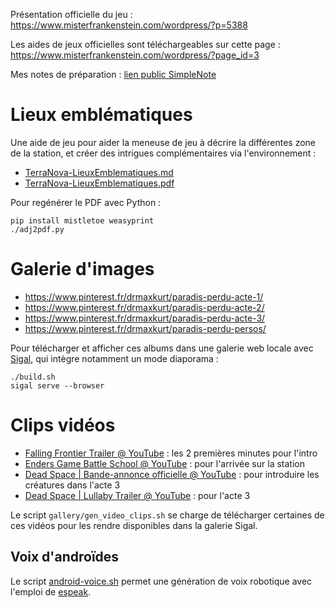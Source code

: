 Présentation officielle du jeu : https://www.misterfrankenstein.com/wordpress/?p=5388

Les aides de jeux officielles sont téléchargeables sur cette page : https://www.misterfrankenstein.com/wordpress/?page_id=3

Mes notes de préparation : [lien public SimpleNote](http://simp.ly/p/gWh9MJ)

# Lieux emblématiques
Une aide de jeu pour aider la meneuse de jeu à décrire la différentes zone de la station,
et créer des intrigues complémentaires via l'environnement :

* [TerraNova-LieuxEmblematiques.md](./TerraNova-LieuxEmblematiques.md)
* [TerraNova-LieuxEmblematiques.pdf](https://lucas-c.github.io/jdr/ParadisPerdu/TerraNova-LieuxEmblematiques.pdf)

Pour regénérer le PDF avec Python :
```
pip install mistletoe weasyprint
./adj2pdf.py
```

# Galerie d'images
* https://www.pinterest.fr/drmaxkurt/paradis-perdu-acte-1/
* https://www.pinterest.fr/drmaxkurt/paradis-perdu-acte-2/
* https://www.pinterest.fr/drmaxkurt/paradis-perdu-acte-3/
* https://www.pinterest.fr/drmaxkurt/paradis-perdu-persos/

Pour télécharger et afficher ces albums dans une galerie web locale avec [Sigal](http://sigal.saimon.org/en/latest/), qui intègre notamment un mode diaporama :
```
./build.sh
sigal serve --browser
```

# Clips vidéos
* [Falling Frontier Trailer @ YouTube](https://www.youtube.com/watch?v=I4zto6KRnWQ) : les 2 premières minutes pour l'intro
* [Enders Game Battle School @ YouTube](https://www.youtube.com/watch?v=t-dxN6VU-Io) : pour l'arrivée sur la station
* [Dead Space | Bande-annonce officielle @ YouTube](https://www.youtube.com/watch?v=l5WeBNfX-og) : pour introduire les créatures dans l'acte 3
* [Dead Space | Lullaby Trailer @ YouTube](https://www.youtube.com/watch?v=2f7sJyIDU-Q) : pour l'acte 3

Le script `gallery/gen_video_clips.sh` se charge de télécharger certaines de ces vidéos pour les rendre disponibles dans la galerie Sigal.

## Voix d'androïdes
Le script [android-voice.sh](./android-voice.sh) permet une génération de voix robotique avec l'emploi de [espeak](https://doc.ubuntu-fr.org/espeak).
